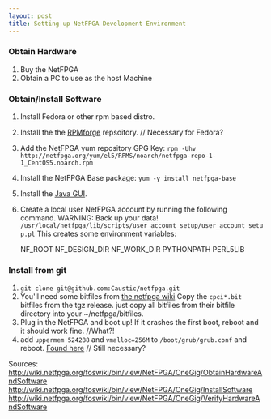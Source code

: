 ```yaml
---
layout: post
title: Setting up NetFPGA Development Environment
---
```

### Obtain Hardware

1. Buy the NetFPGA
2. Obtain a PC to use as the host Machine

### Obtain/Install Software

1. Install Fedora or other rpm based distro.
2. Install the the [RPMforge](http://wiki.centos.org/AdditionalResources/Repositories/RPMForge) repsoitory. // Necessary for Fedora?
3. Add the NetFPGA yum repository GPG Key: `rpm -Uhv http://netfpga.org/yum/el5/RPMS/noarch/netfpga-repo-1-1_CentOS5.noarch.rpm`
4. Install the NetFPGA Base package: `yum -y install netfpga-base`
5. Install the [Java GUI](http://wiki.netfpga.org/foswiki/bin/view/NetFPGA/OneGig/InstallJavaGUI20).
6. Create a local user NetFPGA account by running the following command.  WARNING: Back up your data! `/usr/local/netfpga/lib/scripts/user_account_setup/user_account_setup.pl`
This creates some environment variables:

    NF_ROOT
    NF_DESIGN_DIR
    NF_WORK_DIR
    PYTHONPATH
    PERL5LIB

### Install from git

1. `git clone git@github.com:Caustic/netfpga.git`
2. You'll need some bitfiles from [the netfpga wiki](http://wiki.netfpga.org/foswiki/NetFPGA/OneGig/Releases) Copy the `cpci*.bit` bitfiles from the tgz release. just copy all bitfiles from their bitfile directory into your ~/netfpga/bitfiles.
3. Plug in the NetFPGA and boot up!  If it crashes the first boot, reboot and it should work fine. //What?!
4. add `uppermem 524288` and `vmalloc=256M` to `/boot/grub/grub.conf` and reboot. [Found here](http://wiki.netfpga.org/foswiki/bin/view/NetFPGA/OneGig/InstallSoftware10) // Still necessary?


Sources:
http://wiki.netfpga.org/foswiki/bin/view/NetFPGA/OneGig/ObtainHardwareAndSoftware
http://wiki.netfpga.org/foswiki/bin/view/NetFPGA/OneGig/InstallSoftware
http://wiki.netfpga.org/foswiki/bin/view/NetFPGA/OneGig/VerifyHardwareAndSoftware
